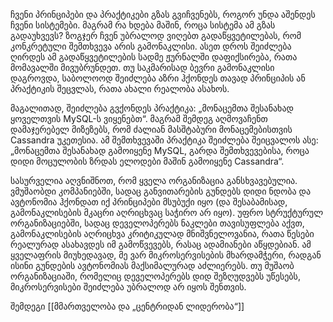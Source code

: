 ჩვენი პრინციპები და პრაქტიკები გზას გვიჩვენებს, როგორ უნდა აშენდეს ჩვენი სისტემები. მაგრამ რა ხდება მაშინ, როცა სისტემა ამ გზას გადაუხვევს? ზოგჯერ ჩვენ უბრალოდ ვიღებთ გადაწყვეტილებას, რომ კონკრეტული შემთხვევა არის გამონაკლისი. ასეთ დროს შეიძლება ღირდეს ამ გადაწყვეტილების სადმე ჟურნალში დაფიქსირება, რათა მომავალში მივუბრუნდეთ. თუ საკმარისად ბევრი გამონაკლისი დაგროვდა, საბოლოოდ შეიძლება აზრი ჰქონდეს თავად პრინციპის ან პრაქტიკის შეცვლას, რათა ახალი რეალობა ასახოს.

მაგალითად, შეიძლება გვქონდეს პრაქტიკა: „მონაცემთა შესანახად ყოველთვის MySQL-ს ვიყენებთ“. მაგრამ შემდეგ აღმოვაჩენთ დამაჯერებელ მიზეზებს, რომ ძალიან მასშტაბური მონაცემებისთვის Cassandra უკეთესია. ამ შემთხვევაში პრაქტიკა შეიძლება შეიცვალოს ასე: „მონაცემთა შესანახად გამოიყენე MySQL, გარდა შემთხვევებისა, როცა დიდი მოცულობის ზრდას ელოდები მაშინ გამოიყენე Cassandra“.

სასურველია აღვნიშნოთ, რომ ყველა ორგანიზაცია განსხვავებულია. ვმუშაობდი კომპანიებში, სადაც განვითარების გუნდებს დიდი ნდობა და ავტონომია ჰქონდათ  იქ პრინციპები მსუბუქი იყო (და შესაბამისად, გამონაკლისების მკაცრი აღრიცხვაც საჭირო არ იყო). უფრო სტრუქტურულ ორგანიზაციებში, სადაც დეველოპერებს ნაკლები თავისუფლება აქვთ, გამონაკლისების აღრიცხვა კრიტიკულად მნიშვნელოვანია, რათა წესები რეალურად ასახავდეს იმ გამოწვევებს, რასაც ადამიანები აწყდებიან. ამ ყველაფრის მიუხედავად, მე ვარ მიკროსერვისების მხარდამჭერი, რადგან ისინი გუნდების ავტონომიას მაქსიმალურად აძლიერებს. თუ მუშაობ ორგანიზაციაში, რომელიც დეველოპერებს დიდ შეზღუდვებს უწესებს, მიკროსერვისები შეიძლება უბრალოდ არ იყოს შენთვის.


შემდეგი [[მმართველობა და „ცენტრიდან ლიდერობა“]]